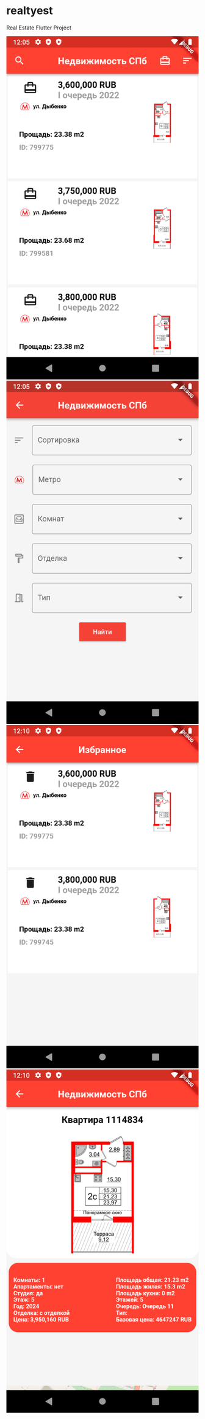 # realtyest

Real Estate Flutter Project

<img src="/screenshots/1.png" alt="InAppScreenshot"/>
<img src="/screenshots/2.png" alt="InAppScreenshot"/>
<img src="/screenshots/3.png" alt="InAppScreenshot"/>
<img src="/screenshots/4.png" alt="InAppScreenshot"/>
